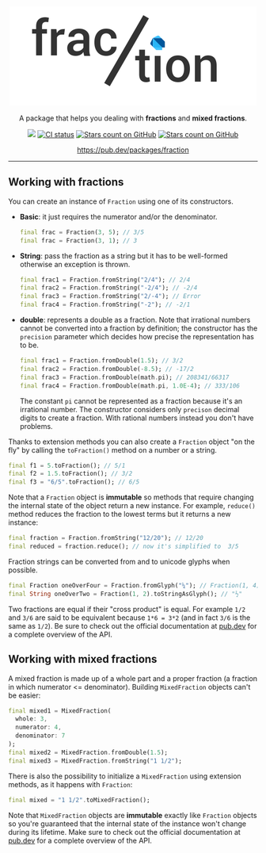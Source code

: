 <p align="center"><img src="https://raw.githubusercontent.com/albertodev01/fraction/master/assets/package_logo.png" alt="fraction package logo" /></p>
<p align="center">A package that helps you dealing with <b>fractions</b> and <b>mixed fractions</b>.</p>
<p align="center">
    <a href="https://codecov.io/gh/albertodev01/fraction"><img src="https://codecov.io/gh/albertodev01/fraction/branch/master/graph/badge.svg?token=YKA1ZYUROR"/></a>
    <a href="https://github.com/albertodev01/fraction/actions"><img src="https://github.com/albertodev01/fraction/workflows/fractions_ci/badge.svg" alt="CI status" /></a>
    <a href=""><img src="https://img.shields.io/github/stars/albertodev01/fraction.svg?style=flat&logo=github&colorB=blue&label=stars" alt="Stars count on GitHub" /></a>
    <a href="https://pub.dev/packages/fraction"><img src="https://img.shields.io/pub/v/fraction.svg?style=flat&logo=github&colorB=blue" alt="Stars count on GitHub" /></a>
</p>
<p align="center"><a href="https://pub.dev/packages/fraction">https://pub.dev/packages/fraction</a></p>

---

## Working with fractions

You can create an instance of `Fraction` using one of its constructors.

 - **Basic**: it just requires the numerator and/or the denominator.

   ```dart
   final frac = Fraction(3, 5); // 3/5
   final frac = Fraction(3, 1); // 3
   ```

 - **String**: pass the fraction as a string but it has to be well-formed otherwise an exception is
   thrown.

   ```dart
   final frac1 = Fraction.fromString("2/4"); // 2/4
   final frac2 = Fraction.fromString("-2/4"); // -2/4
   final frac3 = Fraction.fromString("2/-4"); // Error
   final frac4 = Fraction.fromString("-2"); // -2/1
   ```

 - **double**: represents a double as a fraction. Note that irrational numbers cannot be converted into
   a fraction by definition; the constructor has the `precision` parameter which decides how precise
   the representation has to be.

   ```dart
   final frac1 = Fraction.fromDouble(1.5); // 3/2
   final frac2 = Fraction.fromDouble(-8.5); // -17/2
   final frac3 = Fraction.fromDouble(math.pi); // 208341/66317
   final frac4 = Fraction.fromDouble(math.pi, 1.0E-4); // 333/106
   ```

   The constant `pi` cannot be represented as a fraction because it's an irrational number. The constructor considers only `precison` decimal digits to create a fraction. With rational numbers instead you don't have problems.

Thanks to extension methods you can also create a `Fraction` object "on the fly" by calling the `toFraction()` method on a number or a string.

```dart
final f1 = 5.toFraction(); // 5/1
final f2 = 1.5.toFraction(); // 3/2
final f3 = "6/5".toFraction(); // 6/5
```

Note that a `Fraction` object is **immutable** so methods that require changing the internal state of the object return a new instance. For example, `reduce()` method reduces the fraction to the lowest terms but it returns a new instance:

```dart
final fraction = Fraction.fromString("12/20"); // 12/20
final reduced = fraction.reduce(); // now it's simplified to  3/5
```

Fraction strings can be converted from and to unicode glyphs when possible.

```dart
final Fraction oneOverFour = Fraction.fromGlyph("¼"); // Fraction(1, 4)
final String oneOverTwo = Fraction(1, 2).toStringAsGlyph(); // "½"
```

Two fractions are equal if their "cross product" is equal. For example `1/2` and `3/6` are said to be equivalent because `1*6 = 3*2` (and in fact `3/6` is the same as `1/2`). Be sure to check out the official documentation at [pub.dev](https://pub.dev/documentation/fraction/latest/fraction/Fraction-class.html) for a complete overview of the API.

## Working with mixed fractions

A mixed fraction is made up of a whole part and a proper fraction (a fraction in which numerator <= denominator). Building `MixedFraction` objects can't be easier:

```dart
final mixed1 = MixedFraction(
  whole: 3, 
  numerator: 4, 
  denominator: 7
);
final mixed2 = MixedFraction.fromDouble(1.5);
final mixed3 = MixedFraction.fromString("1 1/2");
```

There is also the possibility to initialize a `MixedFraction` using extension methods, as it happens with `Fraction`:

```dart
final mixed = "1 1/2".toMixedFraction();
```

Note that `MixedFraction` objects are **immutable** exactly like `Fraction` objects so you're guaranteed that the internal state of the instance won't change during its lifetime. Make sure to check out the official documentation at [pub.dev](https://pub.dev/documentation/fraction/latest/fraction/MixedFraction-class.html) for a complete overview of the API.
